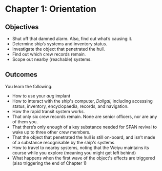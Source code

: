 # Chapter 1: Orientation

## Objectives

* Shut off that damned alarm. Also, find out what’s causing it.
* Determine ship’s systems and inventory status.
* Investigate the object that penetrated the hull.
* Find out which crew records remain.
* Scope out nearby (reachable) systems.

## Outcomes

You learn the following:

* How to use your _aug_ implant
* How to interact with the ship's computer, _Daiigai_, including accessing status, inventory, encyclopaedia, records, and navigation.
* How the rapid transit system works.
* That only six crew records remain. None are senior officers, nor are any of them you.
* That there’s only enough of a key substance needed for SPAN revival to wake up to three other crew members.
* That the object that penetrated the hull is still on-board, and isn’t made of a substance recognisable by the ship's systems.
* How to travel to nearby systems, noting that the Weiyu maintains its course while you explore (meaning you might get left behind)
* What happens when the first wave of the object's effects are triggered (also triggering the end of Chapter 1)
